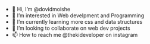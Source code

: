 - 👋 Hi, I’m @dovidmoishe
- 👀 I’m interested in Web develpment and Programming
- 🌱 I’m currently learning more css and data structures
- 💞️ I’m looking to collaborate on web dev projects
- 📫 How to reach me @thekideveloper on instagram

<!---
dovidmoishe/dovidmoishe is a ✨ special ✨ repository because its `README.md` (this file) appears on your GitHub profile.
You can click the Preview link to take a look at your changes.
--->
